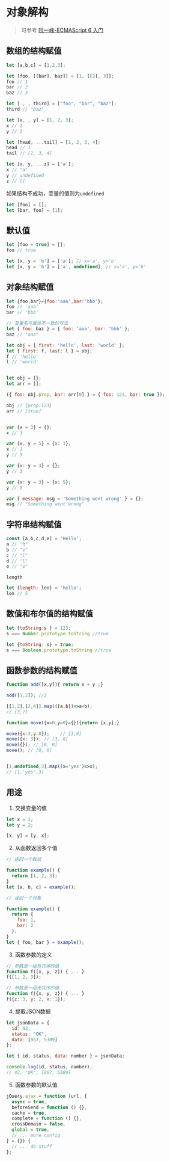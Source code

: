 # 对象解构   

> 可参考 [阮一峰-ECMAScript 6 入门](http://es6.ruanyifeng.com/#docs/destructuring)    

## 数组的结构赋值

```javascript
let [a,b,c] = [1,2,3];   

let [foo, [[bar], baz]] = [1, [[2], 3]];
foo // 1
bar // 2
baz // 3

let [ , , third] = ["foo", "bar", "baz"];
third // "baz"

let [x, , y] = [1, 2, 3];
x // 1
y // 3

let [head, ...tail] = [1, 2, 3, 4];
head // 1
tail // [2, 3, 4]

let [x, y, ...z] = ['a'];
x // "a"
y // undefined
z // []
```

如果结构不成功，变量的值则为`undefined`   

```javascript
let [foo] = [];
let [bar, foo] = [1];
```

## 默认值   

```javascript
let [foo = true] = [];
foo // true

let [x, y = 'b'] = ['a']; // x='a', y='b'
let [x, y = 'b'] = ['a', undefined]; // x='a', y='b'
```

## 对象结构赋值   

```javascript
let {foo,bar}={foo:'aaa',bar:'bbb'};
foo // 'aaa'
bar // 'bbb'

// 变量名与属性不一致的写法
let { foo: baz } = { foo: 'aaa', bar: 'bbb' };
baz // "aaa"

let obj = { first: 'hello', last: 'world' };
let { first: f, last: l } = obj;
f // 'hello'
l // 'world'


let obj = {};
let arr = [];

({ foo: obj.prop, bar: arr[0] } = { foo: 123, bar: true });

obj // {prop:123}
arr // [true]


var {x = 3} = {};
x // 3

var {x, y = 5} = {x: 1};
x // 1
y // 5

var {x: y = 3} = {};
y // 3

var {x: y = 3} = {x: 5};
y // 5

var { message: msg = 'Something went wrong' } = {};
msg // "Something went wrong"
```

## 字符串结构赋值   

```javascript
const [a,b,c,d,e] = 'Hello';
a // "h"
b // "e"
c // "l"
d // "l"
e // "o"
```
`length`   

```javascript
let {length: len} = 'hello';
len // 5
```

## 数值和布尔值的结构赋值   

```javascript
let {toString:s } = 123;
s === Number.prototype.toString //true

let {toString: s} = true;
s === Boolean.prototype.toString //true
```
## 函数参数的结构赋值   

```javascript
function add([x,y]){ return x + y ;}

add([1,2]); //3

[[1,2],[3,4]].map(([a,b])=>a+b);
// [3,7]

function move({x=0,y=0}={}){return [x,y];}

move({x:3,y:8});    // [3,8]
move({x: 3}); // [3, 0]
move({}); // [0, 0]
move(); // [0, 0]


[1,undefined,3].map((x='yes')=>x);
// [1,'yes',3]
```
## 用途  

1. 交换变量的值   

```javascript
let x = 1;
let y = 2;

[x, y] = [y, x];
```

2. 从函数返回多个值   

```javascript
// 返回一个数组

function example() {
  return [1, 2, 3];
}
let [a, b, c] = example();

// 返回一个对象

function example() {
  return {
    foo: 1,
    bar: 2
  };
}
let { foo, bar } = example();
```

3. 函数参数的定义   

```javascript
// 参数是一组有次序的值
function f([x, y, z]) { ... }
f([1, 2, 3]);

// 参数是一组无次序的值
function f({x, y, z}) { ... }
f({z: 3, y: 2, x: 1});
```

4. 提取JSON数据   

```javascript
let jsonData = {
  id: 42,
  status: "OK",
  data: [867, 5309]
};

let { id, status, data: number } = jsonData;

console.log(id, status, number);
// 42, "OK", [867, 5309]
```

5. 函数参数的默认值   

```javascript
jQuery.ajax = function (url, {
  async = true,
  beforeSend = function () {},
  cache = true,
  complete = function () {},
  crossDomain = false,
  global = true,
  // ... more config
} = {}) {
  // ... do stuff
};
```
